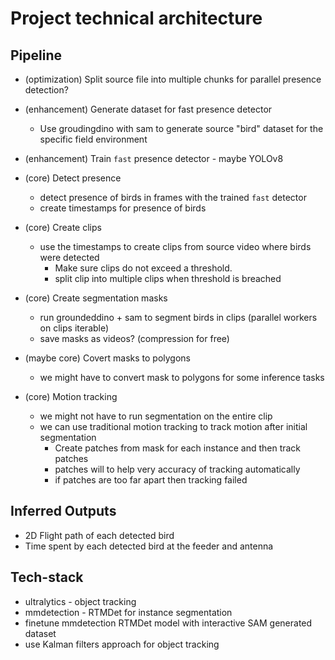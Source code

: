 # Project technical architecture

## Pipeline

- (optimization) Split source file into multiple chunks for parallel presence detection?

- (enhancement) Generate dataset for fast presence detector
  - Use groudingdino with sam to generate source "bird" dataset for the specific field environment

- (enhancement) Train `fast` presence detector - maybe YOLOv8

- (core) Detect presence
  - detect presence of birds in frames with the trained `fast` detector
  - create timestamps for presence of birds

- (core) Create clips
  - use the timestamps to create clips from source video where birds were detected
    - Make sure clips do not exceed a threshold.
    - split clip into multiple clips when threshold is breached

- (core) Create segmentation masks
  - run groundeddino + sam to segment birds in clips (parallel workers on clips iterable)
  - save masks as videos? (compression for free)

- (maybe core) Covert masks to polygons
  - we might have to convert mask to polygons for some inference tasks

- (core) Motion tracking
  - we might not have to run segmentation on the entire clip
  - we can use traditional motion tracking to track motion after initial segmentation
    - Create patches from mask for each instance and then track patches
    - patches will to help very accuracy of tracking automatically
    - if patches are too far apart then tracking failed

## Inferred Outputs

- 2D Flight path of each detected bird
- Time spent by each detected bird at the feeder and antenna

## Tech-stack
- ultralytics - object tracking
- mmdetection - RTMDet for instance segmentation
- finetune mmdetection RTMDet model with interactive SAM generated dataset
- use Kalman filters approach for object tracking
